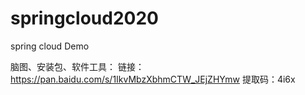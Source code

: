 # springcloud2020
spring cloud Demo


脑图、安装包、软件工具：
链接：https://pan.baidu.com/s/1IkvMbzXbhmCTW_JEjZHYmw 
提取码：4i6x